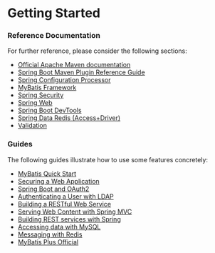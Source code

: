 # Getting Started

### Reference Documentation
For further reference, please consider the following sections:

* [Official Apache Maven documentation](https://maven.apache.org/guides/index.html)
* [Spring Boot Maven Plugin Reference Guide](https://docs.spring.io/spring-boot/docs/2.3.7.RELEASE/maven-plugin/)
* [Spring Configuration Processor](https://docs.spring.io/spring-boot/docs/2.3.7.RELEASE/reference/htmlsingle/#configuration-metadata-annotation-processor)
* [MyBatis Framework](https://mybatis.org/spring-boot-starter/mybatis-spring-boot-autoconfigure/)
* [Spring Security](https://docs.spring.io/spring-boot/docs/2.3.7.RELEASE/reference/htmlsingle/#boot-features-security)
* [Spring Web](https://docs.spring.io/spring-boot/docs/2.3.7.RELEASE/reference/htmlsingle/#boot-features-developing-web-applications)
* [Spring Boot DevTools](https://docs.spring.io/spring-boot/docs/2.3.7.RELEASE/reference/htmlsingle/#using-boot-devtools)
* [Spring Data Redis (Access+Driver)](https://docs.spring.io/spring-boot/docs/2.3.7.RELEASE/reference/htmlsingle/#boot-features-redis)
* [Validation](https://docs.spring.io/spring-boot/docs/2.3.7.RELEASE/reference/htmlsingle/#boot-features-validation)

### Guides
The following guides illustrate how to use some features concretely:

* [MyBatis Quick Start](https://github.com/mybatis/spring-boot-starter/wiki/Quick-Start)
* [Securing a Web Application](https://spring.io/guides/gs/securing-web/)
* [Spring Boot and OAuth2](https://spring.io/guides/tutorials/spring-boot-oauth2/)
* [Authenticating a User with LDAP](https://spring.io/guides/gs/authenticating-ldap/)
* [Building a RESTful Web Service](https://spring.io/guides/gs/rest-service/)
* [Serving Web Content with Spring MVC](https://spring.io/guides/gs/serving-web-content/)
* [Building REST services with Spring](https://spring.io/guides/tutorials/bookmarks/)
* [Accessing data with MySQL](https://spring.io/guides/gs/accessing-data-mysql/)
* [Messaging with Redis](https://spring.io/guides/gs/messaging-redis/)
* [MyBatis Plus Official](https://baomidou.com/en/guide/)

